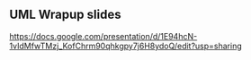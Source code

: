 ## UML Wrapup slides

https://docs.google.com/presentation/d/1E94hcN-1vIdMfwTMzj_KofChrm90qhkgpy7j6H8ydoQ/edit?usp=sharing

